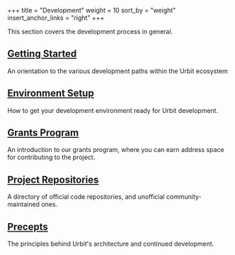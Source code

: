 +++
title = "Development"
weight = 10
sort_by = "weight"
insert_anchor_links = "right"
+++

This section covers the development process in general.

## [Getting Started](/guides/additional/development/develop)

An orientation to the various development paths within the Urbit ecosystem

## [Environment Setup](/guides/additional/development/environment)

How to get your development environment ready for Urbit development.

## [Grants Program](/guides/additional/development/grants)

An introduction to our grants program, where you can earn address space for
contributing to the project.

## [Project Repositories](/guides/additional/development/project-repositories)

A directory of official code repositories, and unofficial community-maintained
ones.

## [Precepts](/guides/additional/development/precepts)

The principles behind Urbit's architecture and continued development.

